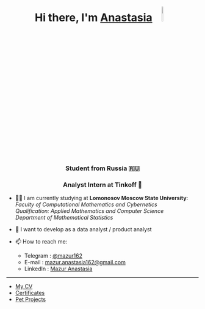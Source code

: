 
<h1 align="center">Hi there, I'm <a href="https://github.com/mazur162" target="_blank">Anastasia</a> 
<img src="https://github.com/blackcater/blackcater/raw/main/images/Hi.gif" width="8%" height="10%"/></h1>
<h3 align="center">Student from Russia 🇷🇺</h3>
<h3 align="center">Analyst Intern at Tinkoff 💛</h3>

- 👩‍💻 I am currently studying at **Lomonosov Moscow State University**:<br />
     _Faculty of Computational Mathematics and Cybernetics_<br />
     _Qualification: Applied Mathematics and Computer Science_<br />
     _Department of Mathematical Statistics_<br />
- 🌱 I want to develop as a data analyst / product analyst

- 📫 How to reach me: 
   * Telegram : [@mazur162](https://t.me/mazur162)
   * E-mail : [mazur.anastasia162@gmail.com](mailto:mazur.anastasia162@gmail.com)
   * LinkedIn : [Mazur Anastasia](https://www.linkedin.com/in/mazur162/)

________________________________________

- [My CV](https://github.com/mazur162/mazur162/tree/main/CV)
- [Certificates](https://github.com/mazur162/mazur162/tree/main/Certificates)
- [Pet Projects](https://github.com/mazur162/mazur162/tree/main/Pet%20Projects)
